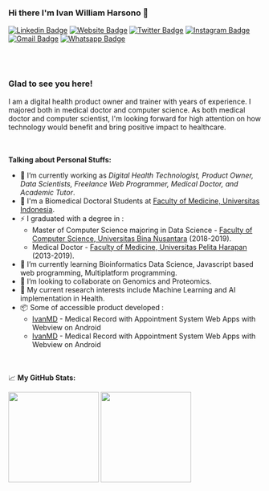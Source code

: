 ### Hi there I'm Ivan William Harsono 👋 

[![Linkedin Badge](https://img.shields.io/badge/-LinkedIn-0e76a8?style=flat-square&logo=Linkedin&logoColor=white)](https://linkedin.com/in/ivanwilliammd)
[![Website Badge](https://img.shields.io/badge/Website-3b5998?style=flat-square&logo=google-chrome&logoColor=white)](https://ivanwilliammd.ivanwilliamharsono.com)
[![Twitter Badge](https://img.shields.io/badge/-Twitter-00acee?style=flat-square&logo=Twitter&logoColor=white)](https://twitter.com/ivanwilliammd)
[![Instagram Badge](https://img.shields.io/badge/-Instagram-e4405f?style=flat-square&logo=Instagram&logoColor=white)](https://instagram.com/ivanwilliammd/)
[![Gmail Badge](https://img.shields.io/badge/Gmail-D14836?style=flat-square&logo=gmail&logoColor=white)](mailto:ivanwilliam.md@gmail.com)
[![Whatsapp Badge](https://img.shields.io/badge/WhatsApp-25D366?style=flat-square&logo=whatsapp&logoColor=white)](https://wa.me/628161934519)

<br><br>
### Glad to see you here! 

I am a digital health product owner and trainer with years of experience. I majored both in medical doctor and computer science.
As both medical doctor and computer scientist, I'm looking forward for high attention on how technology would benefit and bring positive impact to healthcare. 

<br><br>
**Talking about Personal Stuffs:**
- 🔭 I’m currently working as <i>Digital Health Technologist, Product Owner, Data Scientists, Freelance Web Programmer, Medical Doctor, and Academic Tutor</i>.
- 🔬 I'm a Biomedical Doctoral Students at [Faculty of Medicine, Universitas Indonesia](https://pdib.fk.ui.ac.id/).
- ⚡ I graduated with a degree in : 
    - Master of Computer Science majoring in Data Science - [Faculty of Computer Science, Universitas Bina Nusantara](https://mti.binus.ac.id/) (2018-2019).
    - Medical Doctor - [Faculty of Medicine, Universitas Pelita Harapan](https://www.uph.edu/id/department/medicine/) (2013-2019).
- 🌱 I’m currently learning Bioinformatics Data Science, Javascript based web programming, Multiplatform programming.
- 👯 I’m looking to collaborate on Genomics and Proteomics.
- 💬 My current research interests include Machine Learning and AI implementation in Health.
- 📦 Some of accessible product developed : 
    - [IvanMD](https://onelink.to/ivanmd) - Medical Record with Appointment System Web Apps with Webview on Android
    - [IvanMD](https://onelink.to/ivanmd) - Medical Record with Appointment System Web Apps with Webview on Android

<br><br>
📈 **My GitHub Stats:**
<p>
  <img height="180em" src="https://github-readme-stats.vercel.app/api?username=ivanwilliammd&show_icons=true&hide_border=true&&count_private=true&include_all_commits=true" />
  <img height="180em" src="https://github-readme-stats.vercel.app/api/top-langs/?username=ivanwilliammd&show_icons=true&hide_border=true&layout=compact&langs_count=10"/>
</p>



